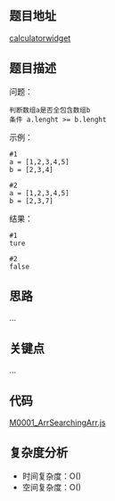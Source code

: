 <!--
 * @Date        : 2020-05-02 22:22:31
 * @LastEditors : anlzou
 * @Github      : https://github.com/anlzou
 * @LastEditTime: 2020-05-02 22:59:51
 * @FilePath    : \algorithm\problems\M0001_ArrSearchingArr.md
 * @Describe    : 
 -->
## 题目地址

[calculatorwidget](https://anlzou.gitee.io/calculatorwidget)

## 题目描述

问题：
```
判断数组a是否全包含数组b
条件 a.lenght >= b.lenght
```
示例：
```
#1
a = [1,2,3,4,5]
b = [2,3,4]

#2
a = [1,2,3,4,5]
b = [2,3,7]
```
结果：
```
#1
ture

#2
false
```

## 思路
...

## 关键点
...

## 代码
[M0001_ArrSearchingArr.js](./../code/M0001_ArrSearchingArr.js)

## 复杂度分析

- 时间复杂度：O()
- 空间复杂度：O()